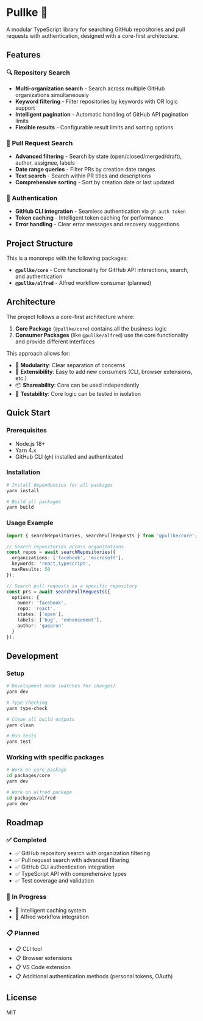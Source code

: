 # Pullke 🍗

A modular TypeScript library for searching GitHub repositories and pull requests with authentication, designed with a core-first architecture.

## Features

### 🔍 Repository Search
- **Multi-organization search** - Search across multiple GitHub organizations simultaneously
- **Keyword filtering** - Filter repositories by keywords with OR logic support
- **Intelligent pagination** - Automatic handling of GitHub API pagination limits
- **Flexible results** - Configurable result limits and sorting options

### 🔀 Pull Request Search  
- **Advanced filtering** - Search by state (open/closed/merged/draft), author, assignee, labels
- **Date range queries** - Filter PRs by creation date ranges
- **Text search** - Search within PR titles and descriptions
- **Comprehensive sorting** - Sort by creation date or last updated

### 🔐 Authentication
- **GitHub CLI integration** - Seamless authentication via `gh auth token`
- **Token caching** - Intelligent token caching for performance
- **Error handling** - Clear error messages and recovery suggestions

## Project Structure

This is a monorepo with the following packages:

- **`@pullke/core`** - Core functionality for GitHub API interactions, search, and authentication
- **`@pullke/alfred`** - Alfred workflow consumer (planned)

## Architecture

The project follows a core-first architecture where:

1. **Core Package** (`@pullke/core`) contains all the business logic
2. **Consumer Packages** (like `@pullke/alfred`) use the core functionality and provide different interfaces

This approach allows for:

- 🎯 **Modularity**: Clear separation of concerns
- 🔧 **Extensibility**: Easy to add new consumers (CLI, browser extensions, etc.)
- 📦 **Shareability**: Core can be used independently
- 🧪 **Testability**: Core logic can be tested in isolation

## Quick Start

### Prerequisites

- Node.js 18+
- Yarn 4.x
- GitHub CLI (`gh`) installed and authenticated

### Installation

```bash
# Install dependencies for all packages
yarn install

# Build all packages
yarn build
```

### Usage Example

```typescript
import { searchRepositories, searchPullRequests } from '@pullke/core';

// Search repositories across organizations
const repos = await searchRepositories({
  organizations: ['facebook', 'microsoft'],
  keywords: 'react,typescript',
  maxResults: 50
});

// Search pull requests in a specific repository
const prs = await searchPullRequests({
  options: {
    owner: 'facebook',
    repo: 'react',
    states: ['open'],
    labels: ['bug', 'enhancement'],
    author: 'gaearon'
  }
});
```

## Development

### Setup

```bash
# Development mode (watches for changes)
yarn dev

# Type checking
yarn type-check

# Clean all build outputs
yarn clean

# Run tests
yarn test
```

### Working with specific packages

```bash
# Work on core package
cd packages/core
yarn dev

# Work on alfred package
cd packages/alfred
yarn dev
```

## Roadmap

### ✅ Completed
- ✅ GitHub repository search with organization filtering
- ✅ Pull request search with advanced filtering
- ✅ GitHub CLI authentication integration
- ✅ TypeScript API with comprehensive types
- ✅ Test coverage and validation

### 🚧 In Progress
- 🚧 Intelligent caching system
- 🚧 Alfred workflow integration

### 📋 Planned
- 📋 CLI tool
- 📋 Browser extensions
- 📋 VS Code extension
- 📋 Additional authentication methods (personal tokens, OAuth)

## License

MIT
